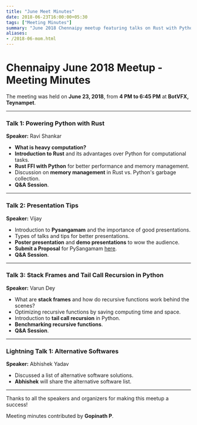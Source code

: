 ```yaml
---
title: "June Meet Minutes"
date: 2018-06-23T16:00:00+05:30
tags: ["Meeting Minutes"]
summary: "June 2018 Chennaipy meetup featuring talks on Rust with Python, presentation tips, and tail call recursion."
aliases:
- /2018-06-mom.html
---
```


# Chennaipy June 2018 Meetup - Meeting Minutes

The meeting was held on **June 23, 2018**, from **4 PM to 6:45 PM** at **BotVFX, Teynampet**.

---

### Talk 1: Powering Python with Rust
**Speaker:** Ravi Shankar

- **What is heavy computation?**
- **Introduction to Rust** and its advantages over Python for computational tasks.
- **Rust FFI with Python** for better performance and memory management.
- Discussion on **memory management** in Rust vs. Python's garbage collection.
- **Q&A Session**.

---

### Talk 2: Presentation Tips
**Speaker:** Vijay

- Introduction to **Pysangamam** and the importance of good presentations.
- Types of talks and tips for better presentations.
- **Poster presentation** and **demo presentations** to wow the audience.
- **Submit a Proposal** for PySangamam [here](https://cfp.pysangamam.org/).
- **Q&A Session**.

---

### Talk 3: Stack Frames and Tail Call Recursion in Python
**Speaker:** Varun Dey

- What are **stack frames** and how do recursive functions work behind the scenes?
- Optimizing recursive functions by saving computing time and space.
- Introduction to **tail call recursion** in Python.
- **Benchmarking recursive functions**.
- **Q&A Session**.

---

### Lightning Talk 1: Alternative Softwares
**Speaker:** Abhishek Yadav

- Discussed a list of alternative software solutions.
- **Abhishek** will share the alternative software list.

---

Thanks to all the speakers and organizers for making this meetup a success!

Meeting minutes contributed by **Gopinath P**.
